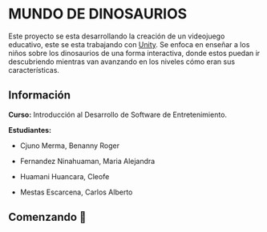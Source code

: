 # MUNDO DE DINOSAURIOS

Este proyecto se esta desarrollando la creación de un videojuego educativo, este se esta trabajando con [Unity](https://unity3d.com/). Se enfoca en enseñar a los niños sobre los dinosaurios de una forma interactiva, donde estos puedan ir descubriendo mientras van avanzando en los niveles cómo eran sus características.

## Información

**Curso:** Introducción al Desarrollo de Software de Entretenimiento.

**Estudiantes:**

- Cjuno Merma, Benanny Roger

- Fernandez Ninahuaman, Maria Alejandra

- Huamani Huancara, Cleofe 

- Mestas Escarcena, Carlos Alberto

## Comenzando 🚀
